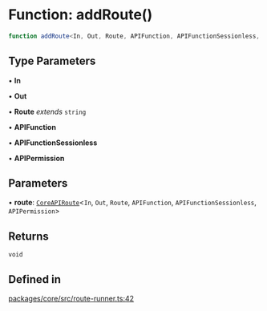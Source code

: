# Function: addRoute()

```ts
function addRoute<In, Out, Route, APIFunction, APIFunctionSessionless, APIPermission>(route): void
```

## Type Parameters

• **In**

• **Out**

• **Route** *extends* `string`

• **APIFunction**

• **APIFunctionSessionless**

• **APIPermission**

## Parameters

• **route**: [`CoreAPIRoute`](../type-aliases/CoreAPIRoute.md)\<`In`, `Out`, `Route`, `APIFunction`, `APIFunctionSessionless`, `APIPermission`\>

## Returns

`void`

## Defined in

[packages/core/src/route-runner.ts:42](https://github.com/vramework/vramework/blob/725723db2d3435e2df2b809e6609ff26f8be368c/packages/core/src/route-runner.ts#L42)
